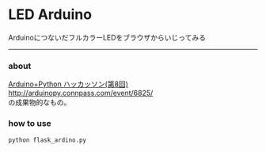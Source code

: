 # LED Arduino

ArduinoにつないだフルカラーLEDをブラウザからいじってみる

----

### about

[Arduino+Python ハッカッソン(第8回)](http://arduinopy.connpass.com/event/6825/)  
http://arduinopy.connpass.com/event/6825/  
の成果物的なもの。

### how to use


    python flask_ardino.py
    

